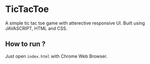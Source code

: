 # TicTacToe
A simple tic tac toe game with atterective responsive UI.
Built using JAVASCRIPT, HTML and CSS.

## How to run ?
Just open `index.html` with Chrome Web Browser.
